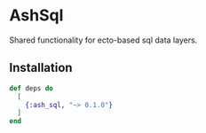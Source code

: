 # AshSql

Shared functionality for ecto-based sql data layers.

## Installation

```elixir
def deps do
  [
    {:ash_sql, "~> 0.1.0"}
  ]
end
```
